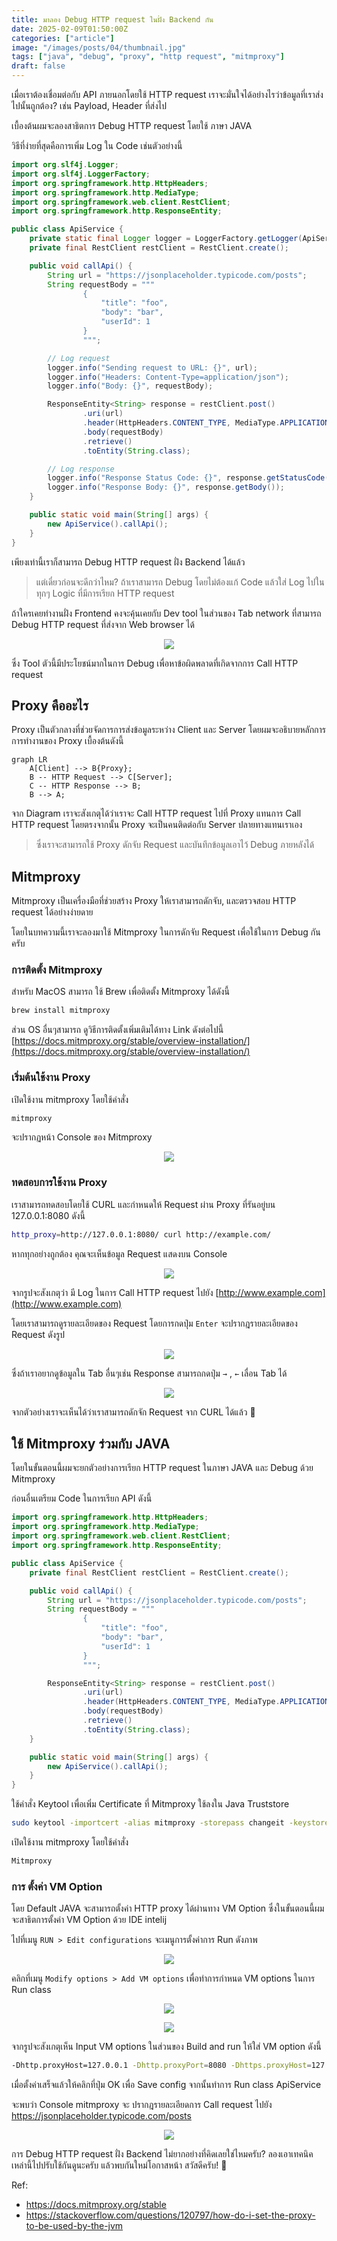 ```yaml
---
title: มาลอง Debug HTTP request ในฝั่ง Backend กัน
date: 2025-02-09T01:50:00Z
categories: ["article"]
image: "/images/posts/04/thumbnail.jpg"
tags: ["java", "debug", "proxy", "http request", "mitmproxy"]
draft: false
---
```


เมื่อเราต้องเชื่อมต่อกับ API ภายนอกโดยใช้ HTTP request เราจะมั่นใจได้อย่างไรว่าข้อมูลที่เราส่งไปนั้นถูกต้อง? เช่น Payload, Header ที่ส่งไป

เบื้องต้นผมจะลองสาธิตการ Debug HTTP request โดยใช้ ภาษา JAVA

วิธีที่ง่ายที่สุดคือการเพิ่ม Log ใน Code เช่นตัวอย่างนี้

```java
import org.slf4j.Logger;
import org.slf4j.LoggerFactory;
import org.springframework.http.HttpHeaders;
import org.springframework.http.MediaType;
import org.springframework.web.client.RestClient;
import org.springframework.http.ResponseEntity;

public class ApiService {
    private static final Logger logger = LoggerFactory.getLogger(ApiService.class);
    private final RestClient restClient = RestClient.create();

    public void callApi() {
        String url = "https://jsonplaceholder.typicode.com/posts";
        String requestBody = """
                {
                    "title": "foo",
                    "body": "bar",
                    "userId": 1
                }
                """;

        // Log request
        logger.info("Sending request to URL: {}", url);
        logger.info("Headers: Content-Type=application/json");
        logger.info("Body: {}", requestBody);

        ResponseEntity<String> response = restClient.post()
                .uri(url)
                .header(HttpHeaders.CONTENT_TYPE, MediaType.APPLICATION_JSON_VALUE)
                .body(requestBody)
                .retrieve()
                .toEntity(String.class);

        // Log response
        logger.info("Response Status Code: {}", response.getStatusCode());
        logger.info("Response Body: {}", response.getBody());
    }

    public static void main(String[] args) {
        new ApiService().callApi();
    }
}

```

เพียงเท่านี้เราก็สามารถ Debug HTTP request ฝั่ง Backend ได้แล้ว

> แต่เดี๋ยวก่อนจะดีกว่าไหม? ถ้าเราสามารถ Debug โดยไม่ต้องแก้ Code แล้วใส่ Log ไปในทุกๆ Logic ที่มีการเรียก HTTP request

ถ้าใครเคยทำงานฝั่ง Frontend คงจะคุ้นเคยกับ Dev tool ในส่วนของ Tab network ที่สามารถ Debug HTTP request ที่ส่งจาก Web browser ได้

<p align="center">
  <img src="/images/posts/04/image.png" />
</p>

ซึ่ง Tool ตัวนี้มีประโยชน์มากในการ Debug เพื่อหาข้อผิดพลาดที่เกิดจากการ Call HTTP request

## Proxy คืออะไร

Proxy เป็นตัวกลางที่ช่วยจัดการการส่งข้อมูลระหว่าง Client และ Server โดยผมจะอธิบายหลักการ การทำงานของ Proxy เบื้องต้นดังนี้

```mermaid
graph LR
    A[Client] --> B{Proxy};
    B -- HTTP Request --> C[Server];
    C -- HTTP Response --> B;
    B --> A;
```

จาก Diagram เราจะสังเกตุได้ว่าเราจะ Call HTTP request ไปที่ Proxy แทนการ Call HTTP request โดยตรงจากนั้น Proxy จะเป็นคนติดต่อกับ Server ปลายทางแทนเราเอง

> ซึ่งเราจะสามารถใช้ Proxy ดักจับ Request และบันทึกข้อมูลเอาไว้ Debug ภายหลังได้

## Mitmproxy

Mitmproxy เป็นเครื่องมือที่ช่วยสร้าง Proxy ให้เราสามารถดักจับ, และตรวจสอบ HTTP request ได้อย่างง่ายดาย

โดยในบทความนี้เราจะลองมาใช้ Mitmproxy ในการดักจับ Request เพื่อใช้ในการ Debug กันครับ

### การติดตั้ง Mitmproxy

สำหรับ MacOS สามารถ ใช้ Brew เพื่อติดตั้ง Mitmproxy ได้ดังนี้

```bash
brew install mitmproxy
```

ส่วน OS อื่นๆสามารถ ดูวิธีการติดตั้งเพิ่มเติมได้ทาง Link ดังต่อไปนี้ [https://docs.mitmproxy.org/stable/overview-installation/](https://docs.mitmproxy.org/stable/overview-installation/)

### เริ่มต้นใช้งาน Proxy

เปิดใช้งาน mitmproxy โดยใช้คำสั่ง

```bash
mitmproxy
```

จะปรากฏหน้า Console ของ Mitmproxy

<p align="center">
  <img src="/images/posts/04/image 1.png" />
</p>

### ทดสอบการใช้งาน Proxy

เราสามารถทดสอบโดยใช้ CURL และกำหนดให้ Request ผ่าน Proxy ที่รันอยู่บน 127.0.0.1:8080 ดังนี้

```bash
http_proxy=http://127.0.0.1:8080/ curl http://example.com/
```

หากทุกอย่างถูกต้อง คุณจะเห็นข้อมูล Request แสดงบน Console

<p align="center">
  <img src="/images/posts/04/image 2.png" />
</p>

จากรูปจะสังเกตุว่า มี Log ในการ Call HTTP request ไปยัง [http://www.example.com](http://www.example.com)

โดยเราสามารถดูรายละเอียดของ Request โดยการกดปุ่ม `Enter` จะปรากฎรายละเอียดของ Request ดังรูป

<p align="center">
  <img src="/images/posts/04/image 3.png" />
</p>

ซึ่งถ้าเราอยากดูข้อมูลใน Tab อื่นๆเช่น Response สามารถกดปุ่ม `→` , `←` เลื่อน Tab ได้

<p align="center">
  <img src="/images/posts/04/image 4.png" />
</p>

จากตัวอย่างเราจะเห็นได้ว่าเราสามารถดักจัก Request จาก CURL ได้แล้ว 🎉

## ใช้ Mitmproxy ร่วมกับ JAVA

โดยในขั้นตอนนี้ผมจะยกตัวอย่างการเรียก HTTP request ในภาษา JAVA และ Debug ด้วย Mitmproxy

ก่อนอื่นเตรียม Code ในการเรียก API ดังนี้

```java
import org.springframework.http.HttpHeaders;
import org.springframework.http.MediaType;
import org.springframework.web.client.RestClient;
import org.springframework.http.ResponseEntity;

public class ApiService {
    private final RestClient restClient = RestClient.create();

    public void callApi() {
        String url = "https://jsonplaceholder.typicode.com/posts";
        String requestBody = """
                {
                    "title": "foo",
                    "body": "bar",
                    "userId": 1
                }
                """;

        ResponseEntity<String> response = restClient.post()
                .uri(url)
                .header(HttpHeaders.CONTENT_TYPE, MediaType.APPLICATION_JSON_VALUE)
                .body(requestBody)
                .retrieve()
                .toEntity(String.class);
    }

    public static void main(String[] args) {
        new ApiService().callApi();
    }
}
```

ใช้คำสั่ง Keytool เพื่อเพิ่ม Certificate ที่ Mitmproxy ใช้ลงใน Java Truststore

```bash
sudo keytool -importcert -alias mitmproxy -storepass changeit -keystore $JAVA_HOME/lib/security/cacerts -trustcacerts -file ~/.mitmproxy/mitmproxy-ca-cert.pem
```

เปิดใช้งาน mitmproxy โดยใช้คำสั่ง

```bash
Mitmproxy
```

### การ ตั้งค่า VM Option

โดย Default JAVA จะสามารถตั้งค่า HTTP proxy ได้ผ่านทาง VM Option ซึ่งในขั้นตอนนี้ผมจะสาธิตการตั้งค่า VM Option ด้วย IDE intelij

ไปที่เมนู `RUN > Edit configurations` จะเมนูการตั้งค่าการ Run ดังภาพ

<p align="center">
  <img src="/images/posts/04/image 5.png" />
</p>

คลิกที่เมนู `Modify options > Add VM options` เพื่อทำการกำหนด VM options ในการ Run class

<p align="center">
  <img src="/images/posts/04/image 6.png" />
</p>

<p align="center">
  <img src="/images/posts/04/image 7.png" />
</p>

จากรูปจะสังเกตุเห็น Input VM options ในส่วนของ Build and run ให้ใส่ VM option ดังนี้

```bash
-Dhttp.proxyHost=127.0.0.1 -Dhttp.proxyPort=8080 -Dhttps.proxyHost=127.0.0.1 -Dhttps.proxyPort=8080
```

เมื่อตั้งค่าเสร็จแล้วให้คลิกที่ปุ่ม OK เพื่อ Save config จากนั้นทำการ Run class ApiService

จะพบว่า Console mitmproxy จะ ปรากฎรายละเอียดการ Call request ไปยัง https://jsonplaceholder.typicode.com/posts

<p align="center">
  <img src="/images/posts/04/image 8.png" />
</p>

การ Debug HTTP request ฝั่ง Backend ไม่ยากอย่างที่คิดเลยใช่ไหมครับ? ลองเอาเทคนิคเหล่านี้ไปปรับใช้กันดูนะครับ แล้วพบกันใหม่โอกาสหน้า สวัสดีครับ! 🙌

Ref:

- https://docs.mitmproxy.org/stable
- https://stackoverflow.com/questions/120797/how-do-i-set-the-proxy-to-be-used-by-the-jvm
